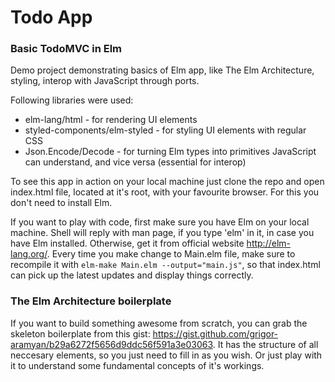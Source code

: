 # Todo App
### Basic TodoMVC in Elm

Demo project demonstrating basics of Elm app, like The Elm Architecture, styling, interop with JavaScript through ports.

Following libraries were used:
* elm-lang/html - for rendering UI elements
* styled-components/elm-styled - for styling UI elements with regular CSS
* Json.Encode/Decode - for turning Elm types into primitives JavaScript can understand, and vice versa (essential for interop)

To see this app in action on your local machine just clone the repo and open index.html file, located at it's root, with your favourite browser. For this you don't need to install Elm. 

If you want to play with code, first make sure you have Elm on your local machine. Shell will reply with man page, if you type 'elm' in it, in case you have Elm installed. Otherwise, get it from official website http://elm-lang.org/.
Every time you make change to Main.elm file, make sure to recompile it with ```elm-make Main.elm --output="main.js"```, so that index.html can pick up the latest updates and display things correctly.

### The Elm Architecture boilerplate
If you want to build something awesome from scratch, you can grab the skeleton boilerplate from this gist: https://gist.github.com/grigor-aramyan/b29a6272f5656d9ddc56f591a3e03063. It has the structure of all neccesary elements, so you just need to fill in as you wish. Or just play with it to understand some fundamental concepts of it's workings.
